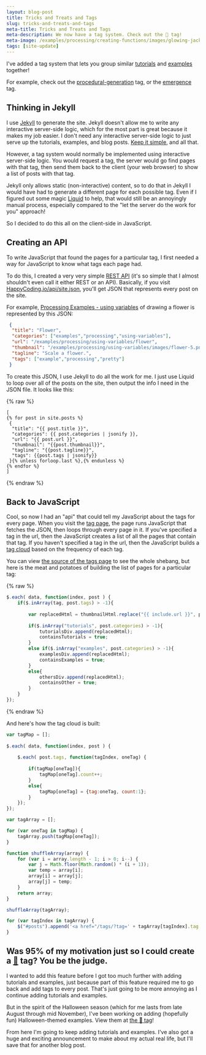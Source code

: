 ```yaml
---
layout: blog-post
title: Tricks and Treats and Tags
slug: tricks-and-treats-and-tags
meta-title: Tricks and Treats and Tags
meta-description: We now have a tag system. Check out the 🎃 tag!
meta-image: /examples/processing/creating-functions/images/glowing-jack-o-lantern-3.png
tags: [site-update]
---
```

 
I've added a tag system that lets you group similar [tutorials](/tutorials) and [examples](/examples) together!
 
For example, check out the [procedural-generation](/tags/?tag=procedural-generation) tag, or the [emergence](http://localhost:4000/tags/?tag=emergence) tag.

## Thinking in Jekyll

I use [Jekyll](https://jekyllrb.com/) to generate the site. Jekyll doesn't allow me to write any interactive server-side logic, which for the most part is great because it makes my job easier. I don't need any interactive server-side logic to just serve up the tutorials, examples, and blog posts. [Keep it simple](https://en.wikipedia.org/wiki/KISS_principle), and all that.

However, a tag system would normally be implemented using interactive server-side logic. You would request a tag, the server would go find pages with that tag, then send them back to the client (your web browser) to show a list of posts with that tag.

Jekyll only allows static (non-interactive) content, so to do that in Jekyll I would have had to generate a different page for each possible tag. Even if I figured out some magic [Liquid](https://github.com/Shopify/liquid/wiki/Liquid-for-Designers) to help, that would still be an annoyingly manual process, especially compared to the "let the server do the work for you" approach!

So I decided to do this all on the client-side in JavaScript.

## Creating an API

To write JavaScript that found the pages for a particular tag, I first needed a way for JavaScript to know what tags each page had.

To do this, I created a very very simple [REST API](https://en.wikipedia.org/wiki/Representational_state_transfer) (it's so simple that I almost shouldn't even call it either REST or an API). Basically, if you visit [HappyCoding.io/api/site.json](/api/site.json), you'll get JSON that represents every post on the site. 

For example, [Processing Examples - using variables](/examples/processing/using-variables/flower) of drawing a flower is represented by this JSON:

```json
 {
  "title": "Flower",
  "categories": ["examples","processing","using-variables"],
  "url": "/examples/processing/using-variables/flower",
  "thumbnail": "/examples/processing/using-variables/images/flower-5.png",
  "tagline": "Scale a flower.",
  "tags": ["example","processing","pretty"]
 }
```

To create this JSON, I use Jekyll to do all the work for me. I just use Liquid to loop over all of the posts on the site, then output the info I need in the JSON file. It looks like this:

{% raw  %}
```liquid
[
{% for post in site.posts %}
 {
  "title": "{{ post.title }}",
  "categories": {{ post.categories | jsonify }},
  "url": "{{ post.url }}",
  "thumbnail": "{{post.thumbnail}}",
  "tagline": "{{post.tagline}}",
  "tags": {{post.tags | jsonify}}
 }{% unless forloop.last %},{% endunless %}
{% endfor %}
]
```
{% endraw %}

## Back to JavaScript

Cool, so now I had an "api" that could tell my JavaScript about the tags for every page. When you visit the [tag page](/tags), the page runs JavaScript that fetches the JSON, then loops through every page in it. If you've specified a tag in the url, then the JavaScript creates a list of all the pages that contain that tag. If you haven't specified a tag in the url, then the JavaScript builds a [tag cloud](https://en.wikipedia.org/wiki/Tag_cloud) based on the frequency of each tag.

You can view [the source of the tags page](https://github.com/KevinWorkman/HappyCoding/blob/gh-pages/tags/index.html) to see the whole shebang, but here is the meat and potatoes of building the list of pages for a particular tag:

{% raw  %}
```javascript
$.each( data, function(index, post ) {
	if($.inArray(tag, post.tags) > -1){
	
		var replacedHtml = thumbnailHtml.replace("{{ include.url }}", post.url).replace("{{ include.url }}", post.url).replace("{{ include.thumbnail }}", post.thumbnail).replace("{{ include.title }}", post.title).replace("{{ include.tagline }}", post.tagline);
	
		if($.inArray("tutorials", post.categories) > -1){
			tutorialsDiv.append(replacedHtml);
			containsTutorials = true;
		}
		else if($.inArray("examples", post.categories) > -1){
			examplesDiv.append(replacedHtml);
			containsExamples = true;
		}
		else{
			othersDiv.append(replacedHtml);
			containsOther = true;
		}
	}
});
```
{% endraw %}

And here's how the tag cloud is built:

```javascript
var tagMap = [];
		
$.each( data, function(index, post ) {
			
	$.each( post.tags, function(tagIndex, oneTag) {
	
		if(tagMap[oneTag]){
			tagMap[oneTag].count++;
		}
		else{
			tagMap[oneTag] = {tag:oneTag, count:1};
		}
	});
});

var tagArray = [];

for (var oneTag in tagMap) {
	tagArray.push(tagMap[oneTag]);
}

function shuffleArray(array) {
	for (var i = array.length - 1; i > 0; i--) {
		var j = Math.floor(Math.random() * (i + 1));
		var temp = array[i];
		array[i] = array[j];
		array[j] = temp;
	}
	return array;
}

shuffleArray(tagArray);

for (var tagIndex in tagArray) {
	$("#posts").append('<a href="/tags/?tag=' + tagArray[tagIndex].tag + '" style="font-size: ' + Math.max(12, Math.min(72, (8*tagArray[tagIndex].count))) + 'pt; margin:25px;">' + tagArray[tagIndex].tag + '</a> ');
}
```

## Was 95% of my motivation just so I could create a [🎃](/tags/?tag=🎃) tag? You be the judge.

I wanted to add this feature before I got too much further with adding tutorials and examples, just because part of this feature required me to go back and add tags to every post. That's just going to be more annoying as I continue adding tutorials and examples.

But in the spirit of the Halloween season (which for me lasts from late August through mid November), I've been working on adding (hopefully fun) Halloween-themed examples. View them at [the 🎃 tag](/tags/?tag=🎃)!

From here I'm going to keep adding tutorials and examples. I've also got a huge and exciting announcement to make about my actual real life, but I'll save that for another blog post.
